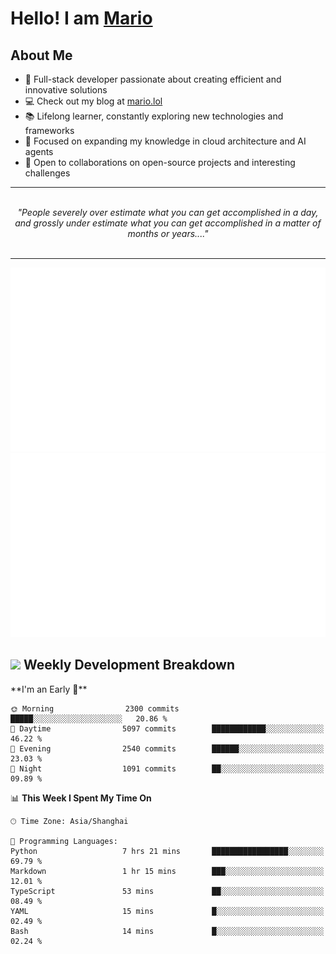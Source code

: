 <h1>Hello! I am <a href="https://github.com/mario1in">Mario</a></h1>

## About Me

- 🔭 Full-stack developer passionate about creating efficient and innovative solutions
- 💻 Check out my blog at [mario.lol](https://mario.lol)
- 📚 Lifelong learner, constantly exploring new technologies and frameworks
- 🌱 Focused on expanding my knowledge in cloud architecture and AI agents
- 🤝 Open to collaborations on open-source projects and interesting challenges

<hr/>
<br/>
<div align="center">
<i>"People severely over estimate what you can get accomplished in a day, and grossly under estimate what you can get accomplished in a matter of months or years...." </i>
</div>
<br/>
<hr/>

![overview](https://raw.githubusercontent.com/mario1in/mario1in/stats-output/generated/overview.svg)
![languages](https://raw.githubusercontent.com/mario1in/mario1in/stats-output/generated/languages.svg)

<h2 align="left">
  <a href="#"><img src="https://emojis.slackmojis.com/emojis/images/1643514062/184/nyancat_big.gif?1643514062" height="30"></a> Weekly Development Breakdown
</h2>
<!--START_SECTION:waka-->
**I'm an Early 🐤** 

```text
🌞 Morning                2300 commits        █████░░░░░░░░░░░░░░░░░░░░   20.86 % 
🌆 Daytime                5097 commits        ████████████░░░░░░░░░░░░░   46.22 % 
🌃 Evening                2540 commits        ██████░░░░░░░░░░░░░░░░░░░   23.03 % 
🌙 Night                  1091 commits        ██░░░░░░░░░░░░░░░░░░░░░░░   09.89 % 
```


📊 **This Week I Spent My Time On** 

```text
🕑︎ Time Zone: Asia/Shanghai

💬 Programming Languages: 
Python                   7 hrs 21 mins       █████████████████░░░░░░░░   69.79 % 
Markdown                 1 hr 15 mins        ███░░░░░░░░░░░░░░░░░░░░░░   12.01 % 
TypeScript               53 mins             ██░░░░░░░░░░░░░░░░░░░░░░░   08.49 % 
YAML                     15 mins             █░░░░░░░░░░░░░░░░░░░░░░░░   02.49 % 
Bash                     14 mins             █░░░░░░░░░░░░░░░░░░░░░░░░   02.24 % 
```


<!--END_SECTION:waka-->

